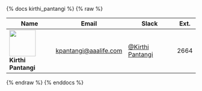 {% docs kirthi_pantangi %}
{% raw %}

|Name|Email|Slack|Ext.|
|----|-----|-----|----|
|<img src="https://ca.slack-edge.com/TDCJ5T84R-USKGVGQLW-2f32f0001edd-512" width="70"><br>**Kirthi Pantangi** | [kpantangi@aaalife.com](mailto:kpantangi@aaalife.com) | [@Kirthi Pantangi](https://aaainsights.slack.com/team/USKGVGQLW) | 2664 |

{% endraw %}
{% enddocs %}